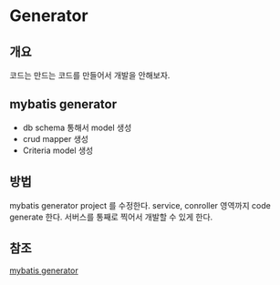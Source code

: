 Generator
============================

개요
-----------------
코드는 만드는 코드를 만들어서 개발을 안해보자.

mybatis generator
-------------------
- db schema 통해서 model 생성
- crud mapper 생성
- Criteria model 생성

방법
-----------------
mybatis generator project 를 수정한다.
service, conroller 영역까지 code generate 한다.
서버스를 통째로 찍어서 개발할 수 있게 한다.


참조
----------------
[mybatis generator](http://mybatis.github.io/generator/)

